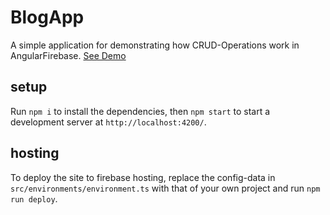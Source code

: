 # BlogApp

A simple application for demonstrating how CRUD-Operations work in AngularFirebase.
[See Demo](https://blog-app-bf875.firebaseapp.com/)

## setup

Run `npm i` to install the dependencies, then `npm start` to start a development server at `http://localhost:4200/`.

## hosting

To deploy the site to firebase hosting, replace the config-data in `src/environments/environment.ts` with that of your own project and run `npm run deploy`.
